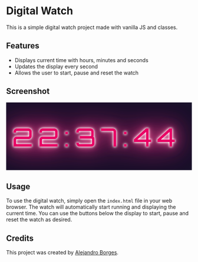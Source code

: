 # Digital Watch

This is a simple digital watch project made with vanilla JS and classes.

## Features

- Displays current time with hours, minutes and seconds
- Updates the display every second
- Allows the user to start, pause and reset the watch

## Screenshot

![Screenshot](./assets/screenshot.png)

## Usage

To use the digital watch, simply open the `index.html` file in your web browser. The watch will automatically start running and displaying the current time. You can use the buttons below the display to start, pause and reset the watch as desired.

## Credits

This project was created by [Alejandro Borges](https://github.com/AlexdelCarmen).

